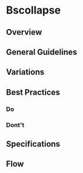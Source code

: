 # Bscollapse

## Overview

## General Guidelines

## Variations

## Best Practices

### Do

### Dont't

## Specifications

## Flow
